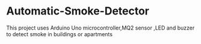 # Automatic-Smoke-Detector
This project uses Arduino Uno microcontroller,MQ2 sensor ,LED and buzzer to detect smoke in buildings or apartments
